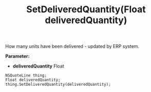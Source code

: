 ﻿---
uid: crmscript_ref_NSQuoteLine_SetDeliveredQuantity
title: SetDeliveredQuantity(Float deliveredQuantity)
intellisense: NSQuoteLine.SetDeliveredQuantity
keywords: NSQuoteLine, GetDeliveredQuantity
so.topic: reference
---

How many units have been delivered - updated by ERP system.

**Parameter:** 
 - **deliveredQuantity** Float

```crmscript
NSQuoteLine thing;
Float deliveredQuantity;
thing.SetDeliveredQuantity(deliveredQuantity);
```

